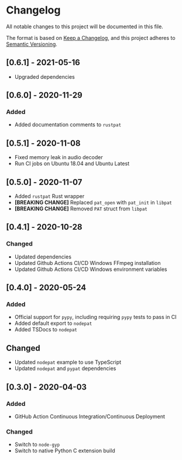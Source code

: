 # Changelog
All notable changes to this project will be documented in this file.

The format is based on [Keep a Changelog](https://keepachangelog.com/en/1.0.0/),
and this project adheres to [Semantic Versioning](https://semver.org/spec/v2.0.0.html).

## [0.6.1] - 2021-05-16
- Upgraded dependencies

## [0.6.0] - 2020-11-29
### Added
- Added documentation comments to `rustpat`

## [0.5.1] - 2020-11-08
- Fixed memory leak in audio decoder
- Run CI jobs on Ubuntu 18.04 and Ubuntu Latest

## [0.5.0] - 2020-11-07
- Added `rustpat` Rust wrapper
- **[BREAKING CHANGE]** Replaced `pat_open` with `pat_init` in `libpat`
- **[BREAKING CHANGE]** Removed `PAT` struct from `libpat`

## [0.4.1] - 2020-10-28
### Changed
- Updated dependencies
- Updated Github Actions CI/CD Windows FFmpeg installation
- Updated Github Actions CI/CD Windows environment variables

## [0.4.0] - 2020-05-24
### Added
- Official support for `pypy`, including requiring `pypy` tests to pass in CI
- Added default export to `nodepat`
- Added TSDocs to `nodepat`

## Changed
- Updated `nodepat` example to use TypeScript
- Updated `nodepat` and `pypat` dependencies

## [0.3.0] - 2020-04-03
### Added
- GitHub Action Continuous Integration/Continuous Deployment

### Changed
- Switch to `node-gyp`
- Switch to native Python C extension build
